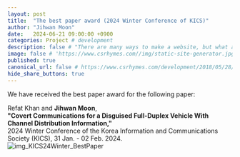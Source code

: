 ```yaml
---
layout: post
title:  "The best paper award (2024 Winter Conference of KICS)"
author: "Jihwan Moon"
date:   2024-06-21 09:00:00 +0900
categories: Project # development
description: false # "There are many ways to make a website, but what about static site generators"
image: false # 'https://www.csrhymes.com//img/static-site-generator.jpg'
published: true
canonical_url: false # https://www.csrhymes.com/development/2018/05/28/why-use-a-static-site-generator.html
hide_share_buttons: true
---
```


We have received the best paper award for the following paper:      

Refat Khan and __Jihwan Moon__,      
__"Covert Communications for a Disguised Full-Duplex Vehicle With Channel Distribution Information,"__     
2024 Winter Conference of the Korea Information and Communications Society (KICS), 31 Jan. - 02 Feb. 2024.       
![img_KICS24Winter_BestPaper](ccsl/img/img_KICS24Winter_BestPaper.jpg)